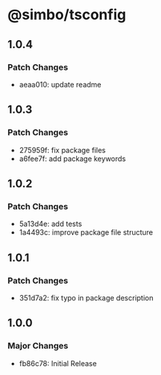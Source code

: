 # @simbo/tsconfig

## 1.0.4

### Patch Changes

- aeaa010: update readme

## 1.0.3

### Patch Changes

- 275959f: fix package files
- a6fee7f: add package keywords

## 1.0.2

### Patch Changes

- 5a13d4e: add tests
- 1a4493c: improve package file structure

## 1.0.1

### Patch Changes

- 351d7a2: fix typo in package description

## 1.0.0

### Major Changes

- fb86c78: Initial Release
